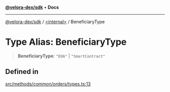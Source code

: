 [**@velora-dex/sdk**](../../README.md) • **Docs**

***

[@velora-dex/sdk](../../globals.md) / [\<internal\>](../README.md) / BeneficiaryType

# Type Alias: BeneficiaryType

> **BeneficiaryType**: `"EOA"` \| `"SmartContract"`

## Defined in

[src/methods/common/orders/types.ts:13](https://github.com/paraswap/paraswap-sdk/blob/master/src/methods/common/orders/types.ts#L13)

